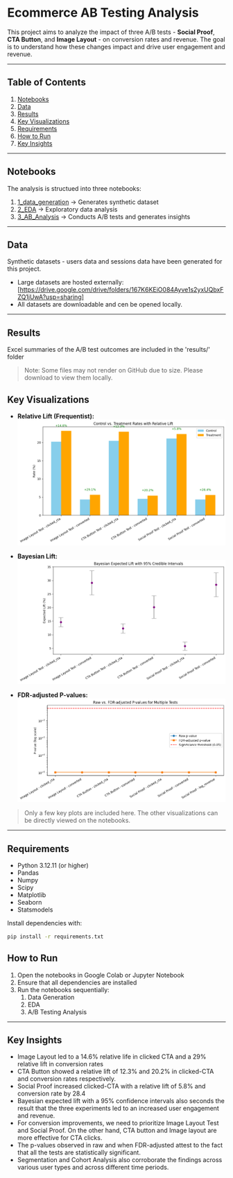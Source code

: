 # Ecommerce AB Testing Analysis


This project aims to analyze the impact of three A/B tests - **Social Proof**, **CTA Button**, and **Image Layout** - on conversion rates and revenue. The goal is to understand how these changes impact and drive user engagement and revenue.

---

## Table of Contents 
1. [Notebooks](#notebooks)
2. [Data](#data)
3. [Results](#results)
4. [Key Visualizations](#key-visualizations)
5. [Requirements](#requirements)
6. [How to Run](#how-to-run)
7. [Key Insights](#key-insights)

--- 

## Notebooks

The analysis is structued into three notebooks: 
1. [1_data_generation](notebooks/01_Data_Generation.ipynb) -> Generates synthetic dataset
2. [2_EDA](notebooks/02_Exploratory_Data_Analysis.ipynb) -> Exploratory data analysis
3. [3_AB_Analysis](notebooks/03_A_B_Testing.ipynb) -> Conducts A/B tests and generates insights

--- 

## Data 

Synthetic datasets - users data and sessions data have been generated for this project. 

- Large datasets are hosted externally: [https://drive.google.com/drive/folders/167K6KEiO084Ayve1s2yxUQbxFZQ1jUwA?usp=sharing] 
- All datasets are downloadable and cen be opened locally.

---
 
## Results 

Excel summaries of the A/B test outcomes are included in the 'results/' folder

> Note: Some files may not render on GitHub due to size. Please download to view them locally.

## Key Visualizations 

- **Relative Lift (Frequentist):**
![Relative Lift](images/1-Relative-Lift.png)

- **Bayesian Lift:**
![Bayesian Lift](images/2-Bayesian-Lift.png)

- **FDR-adjusted P-values:**
![FDR vs Raw](images/3-FDR-multiple-tests.png)

 > Only a few key plots are included here. The other visualizations can be directly viewed on the notebooks.

--- 

## Requirements 

- Python 3.12.11 (or higher)
- Pandas
- Numpy
- Scipy
- Matplotlib
- Seaborn
- Statsmodels

Install dependencies with: 

```bash
pip install -r requirements.txt 
```

## How to Run 

1. Open the notebooks in Google Colab or Jupyter Notebook
2. Ensure that all dependencies are installed
3. Run the notebooks sequentially:
   1. Data Generation
   2. EDA
   3. A/B Testing Analysis


--- 

## Key Insights 

* Image Layout led to a 14.6% relative life in clicked CTA and a 29% relative lift in conversion rates
* CTA Button showed a relative lift of 12.3% and 20.2% in clicked-CTA and conversion rates respectively.
* Social Proof increased clicked-CTA with a relative lift of 5.8% and conversion rate by 28.4
* Bayesian expected lift with a 95% confidence intervals also seconds the result that the three experiments led to an increased user engagement and revenue.
* For conversion improvements, we need to prioritize Image Layout Test and Social Proof. On the other hand, CTA button and Image layout are more effective for CTA clicks.
* The p-values observed in raw and when FDR-adjusted attest to the fact that all the tests are statistically significant.
* Segmentation and Cohort Analysis also corroborate the findings across various user types and across different time periods. 



